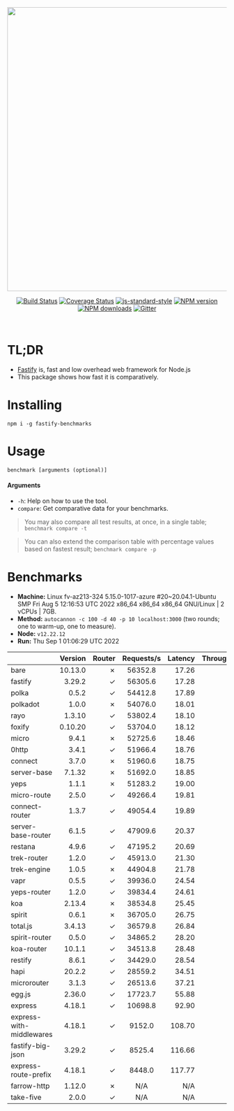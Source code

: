 <div align="center">
<img src="https://github.com/fastify/graphics/raw/master/full-logo.png" width="650" height="auto"/>
</div>

<div align="center">

[![Build Status](https://travis-ci.org/fastify/fastify.svg?branch=master)](https://travis-ci.org/fastify/fastify)
[![Coverage Status](https://coveralls.io/repos/github/fastify/fastify/badge.svg?branch=master)](https://coveralls.io/github/fastify/fastify?branch=master)
[![js-standard-style](https://img.shields.io/badge/code%20style-standard-brightgreen.svg?style=flat)](http://standardjs.com/)
[![NPM version](https://img.shields.io/npm/v/fastify.svg?style=flat)](https://www.npmjs.com/package/fastify)
[![NPM downloads](https://img.shields.io/npm/dm/fastify.svg?style=flat)](https://www.npmjs.com/package/fastify) [![Gitter](https://badges.gitter.im/gitterHQ/gitter.svg)](https://gitter.im/fastify)
</div>
<br />

# TL;DR

* [Fastify](https://github.com/fastify/fastify) is, fast and low overhead web framework for Node.js
* This package shows how fast it is comparatively.

# Installing

```
npm i -g fastify-benchmarks
```

# Usage

```
benchmark [arguments (optional)]
```

#### Arguments

* `-h`: Help on how to use the tool.
* `compare`: Get comparative data for your benchmarks.

> You may also compare all test results, at once, in a single table; `benchmark compare -t`

> You can also extend the comparison table with percentage values based on fastest result; `benchmark compare -p`
# Benchmarks
* __Machine:__ Linux fv-az213-324 5.15.0-1017-azure #20~20.04.1-Ubuntu SMP Fri Aug 5 12:16:53 UTC 2022 x86_64 x86_64 x86_64 GNU/Linux | 2 vCPUs | 7GB.
* __Method:__ `autocannon -c 100 -d 40 -p 10 localhost:3000` (two rounds; one to warm-up, one to measure).
* __Node:__ `v12.22.12`
* __Run:__ Thu Sep  1 01:06:29 UTC 2022

|                          | Version | Router | Requests/s | Latency | Throughput/Mb |
| :--                      | --:     | --:    | :-:        | --:     | --:           |
| bare                     | 10.13.0 | ✗      | 56352.8    | 17.26   | 10.05         |
| fastify                  | 3.29.2  | ✓      | 56305.6    | 17.28   | 10.04         |
| polka                    | 0.5.2   | ✓      | 54412.8    | 17.89   | 9.70          |
| polkadot                 | 1.0.0   | ✗      | 54076.0    | 18.01   | 9.64          |
| rayo                     | 1.3.10  | ✓      | 53802.4    | 18.10   | 9.60          |
| foxify                   | 0.10.20 | ✓      | 53704.0    | 18.12   | 8.81          |
| micro                    | 9.4.1   | ✗      | 52725.6    | 18.46   | 9.40          |
| 0http                    | 3.4.1   | ✓      | 51966.4    | 18.76   | 9.27          |
| connect                  | 3.7.0   | ✗      | 51960.6    | 18.75   | 9.27          |
| server-base              | 7.1.32  | ✗      | 51692.0    | 18.85   | 9.22          |
| yeps                     | 1.1.1   | ✗      | 51283.2    | 19.00   | 9.15          |
| micro-route              | 2.5.0   | ✓      | 49266.4    | 19.81   | 8.79          |
| connect-router           | 1.3.7   | ✓      | 49054.4    | 19.89   | 8.75          |
| server-base-router       | 6.1.5   | ✓      | 47909.6    | 20.37   | 8.54          |
| restana                  | 4.9.6   | ✓      | 47195.2    | 20.69   | 8.42          |
| trek-router              | 1.2.0   | ✓      | 45913.0    | 21.30   | 7.53          |
| trek-engine              | 1.0.5   | ✗      | 44904.8    | 21.78   | 7.37          |
| vapr                     | 0.5.5   | ✓      | 39936.0    | 24.54   | 6.55          |
| yeps-router              | 1.2.0   | ✓      | 39834.4    | 24.61   | 7.10          |
| koa                      | 2.13.4  | ✗      | 38534.8    | 25.45   | 6.87          |
| spirit                   | 0.6.1   | ✗      | 36705.0    | 26.75   | 6.55          |
| total.js                 | 3.4.13  | ✓      | 36579.8    | 26.84   | 11.20         |
| spirit-router            | 0.5.0   | ✓      | 34865.2    | 28.20   | 6.22          |
| koa-router               | 10.1.1  | ✓      | 34513.8    | 28.48   | 6.16          |
| restify                  | 8.6.1   | ✓      | 34429.0    | 28.54   | 6.21          |
| hapi                     | 20.2.2  | ✓      | 28559.2    | 34.51   | 5.09          |
| microrouter              | 3.1.3   | ✓      | 26513.6    | 37.21   | 4.73          |
| egg.js                   | 2.36.0  | ✓      | 17723.7    | 55.88   | 6.24          |
| express                  | 4.18.1  | ✓      | 10698.8    | 92.90   | 1.91          |
| express-with-middlewares | 4.18.1  | ✓      | 9152.0     | 108.70  | 3.51          |
| fastify-big-json         | 3.29.2  | ✓      | 8525.4     | 116.66  | 98.08         |
| express-route-prefix     | 4.18.1  | ✓      | 8448.0     | 117.77  | 3.13          |
| farrow-http              | 1.12.0  | ✗      | N/A        | N/A     | N/A           |
| take-five                | 2.0.0   | ✓      | N/A        | N/A     | N/A           |
